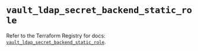 # `vault_ldap_secret_backend_static_role`

Refer to the Terraform Registry for docs: [`vault_ldap_secret_backend_static_role`](https://registry.terraform.io/providers/hashicorp/vault/4.4.0/docs/resources/ldap_secret_backend_static_role).

